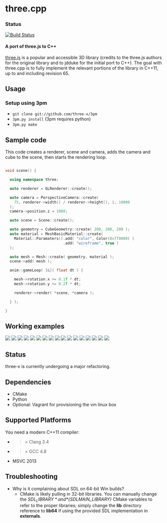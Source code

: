 three.cpp
=========

### Status
[![Build Status](https://travis-ci.org/three-x/three-cpp.svg)](https://travis-ci.org/three-x/three-cpp)

#### A port of three.js to C++ #####

[three.js](http://mrdoob.github.com/three.js/) is a popular and accessible 3D library (credits to the three.js authors for the original library and to jdduke for the initial port to C++). The goal with three.cpp is to fully implement the relevant portions of the library in C++11, up to and including revision 65.

## Usage ##

### Setup using 3pm ###
* `git clone git://github.com/three-x/3pm`
* `3pm.py install` (3pm requires python)
* `3pm.py make`

## Sample code ##

This code creates a renderer, scene and camera, adds the camera and cube to the scene, then starts the rendering loop.

```c++

void scene() {

  using namespace three;

  auto renderer = GLRenderer::create();

  auto camera = PerspectiveCamera::create(
    75, renderer->width() / renderer->height(), 1, 10000
  );
  camera->position.z = 1000;

  auto scene = Scene::create();

  auto geometry = CubeGeometry::create( 200, 200, 200 );
  auto material = MeshBasicMaterial::create(
    Material::Paramaters().add( "color", Color(0xff0000) )
                          .add( "wireframe", true )
  );

  auto mesh = Mesh::create( geometry, material );
  scene->add( mesh );

  anim::gameLoop( [&]( float dt ) {

    mesh->rotation.x += 0.1f * dt;
    mesh->rotation.y += 0.2f * dt;

    renderer->render( *scene, *camera );

  } );

}

```

## Working examples ##

<img src="https://raw.github.com/three-x/three-cpp/master/data/thumbs/webgl_custom_attributes_particles.png">
<img src="https://raw.github.com/three-x/three-cpp/master/data/thumbs/webgl_custom_attributes_particles2.png">
<img src="https://raw.github.com/three-x/three-cpp/master/data/thumbs/webgl_custom_attributes_particles3.png">
<img src="https://raw.github.com/three-x/three-cpp/master/data/thumbs/webgl_geometry_hierarchy.png">
<img src="https://raw.github.com/three-x/three-cpp/master/data/thumbs/webgl_geometry_hierarchy2.png">
<img src="https://raw.github.com/three-x/three-cpp/master/data/thumbs/webgl_geometry_minecraft.png">
<img src="https://raw.github.com/three-x/three-cpp/master/data/thumbs/webgl_lines_colors.png">
<img src="https://raw.github.com/three-x/three-cpp/master/data/thumbs/webgl_lines_cubes.png">
<img src="https://raw.github.com/three-x/three-cpp/master/data/thumbs/webgl_lines_sphere.png">
<img src="https://raw.github.com/three-x/three-cpp/master/data/thumbs/webgl_particles_billboards.png">
<img src="https://raw.github.com/three-x/three-cpp/master/data/thumbs/webgl_particles_billboards_colors.png">
<img src="https://raw.github.com/three-x/three-cpp/master/data/thumbs/webgl_particles_random.png">
<img src="https://raw.github.com/three-x/three-cpp/master/data/thumbs/webgl_particles_sprites.png">
<img src="https://raw.github.com/three-x/three-cpp/master/data/thumbs/webgl_shader.png">
<img src="https://raw.github.com/three-x/three-cpp/master/data/thumbs/webgl_shader2.png">
<img src="https://raw.github.com/three-x/three-cpp/master/data/thumbs/webgl_shader_lava.png">
<img src="https://raw.github.com/three-x/three-cpp/master/data/thumbs/webgl_test_memory.png">

## Status ##

three-x is currently undergoing a major refactoring.

## Dependencies ##
* CMake
* Python
* Optional: Vagrant for provisioning the vm linux box

## Supported Platforms ##

You need a modern C++11 compiler:
* >= Clang 3.4
* >= GCC 4.8
* MSVC 2013

## Troubleshooting ##

* Why is it complaining about SDL on 64-bit Win builds?
    * CMake is likely pulling in 32-bit libraries. You can manually change the *${SDL_LIBRARY}* and *${SDLMAIN_LIBRARY}* CMake variables to refer to the proper libraries; simply change the **lib** directory reference to **lib64** if using the provided SDL implementation in **externals**.
